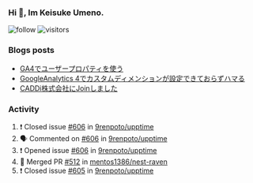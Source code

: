 ### Hi 👋, Im Keisuke Umeno.

<!--
**9renpoto/9renpoto** is a ✨ _special_ ✨ repository because its `README.md` (this file) appears on your GitHub profile.

Here are some ideas to get you started:

- 🔭 I’m currently working on ...
- 🌱 I’m currently learning ...
- 👯 I’m looking to collaborate on ...
- 🤔 I’m looking for help with ...
- 💬 Ask me about ...
- 📫 How to reach me: ...
- 😄 Pronouns: ...
- ⚡ Fun fact: ...
-->

![follow](https://img.shields.io/github/followers/9renpoto?label=Follow&style=social)
![visitors](https://komarev.com/ghpvc/?username=9renpoto&label=Profile%20views&color=0e75b6&style=flat)

### Blogs posts

<!-- BLOG-POST-LIST:START -->
- [GA4でユーザープロパティを使う](https://9renpoto.dev/2021/02/21/google-analytics-4-user-properties/)
- [GoogleAnalytics 4でカスタムディメンションが設定できておらずハマる](https://9renpoto.dev/2021/02/13/google-analytics-4/)
- [CADDi株式会社にJoinしました](https://9renpoto.dev/2020/12/05/join/)
<!-- BLOG-POST-LIST:END -->

### Activity

<!--START_SECTION:activity-->
1. ❗️ Closed issue [#606](https://github.com/9renpoto/upptime/issues/606) in [9renpoto/upptime](https://github.com/9renpoto/upptime)
2. 🗣 Commented on [#606](https://github.com/9renpoto/upptime/issues/606) in [9renpoto/upptime](https://github.com/9renpoto/upptime)
3. ❗️ Opened issue [#606](https://github.com/9renpoto/upptime/issues/606) in [9renpoto/upptime](https://github.com/9renpoto/upptime)
4. 🎉 Merged PR [#512](https://github.com/mentos1386/nest-raven/pull/512) in [mentos1386/nest-raven](https://github.com/mentos1386/nest-raven)
5. ❗️ Closed issue [#605](https://github.com/9renpoto/upptime/issues/605) in [9renpoto/upptime](https://github.com/9renpoto/upptime)
<!--END_SECTION:activity-->

<!--START_SECTION:waka-->
<!--END_SECTION:waka-->
